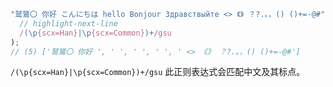 ```js
"鹫鷟〇 你好 こんにちは hello Bonjour Здравствыйте <> 《》 ？?.。，() ()+=-@#".match(
  // highlight-next-line
  /(\p{scx=Han}|\p{scx=Common})+/gsu
);
// (5) ['鹫鷟〇 你好 ', ' ', ' ', ' ', ' <> 《》 ？?.。，() ()+=-@#']
```

`/(\p{scx=Han}|\p{scx=Common})+/gsu` 此正则表达式会匹配中文及其标点。
